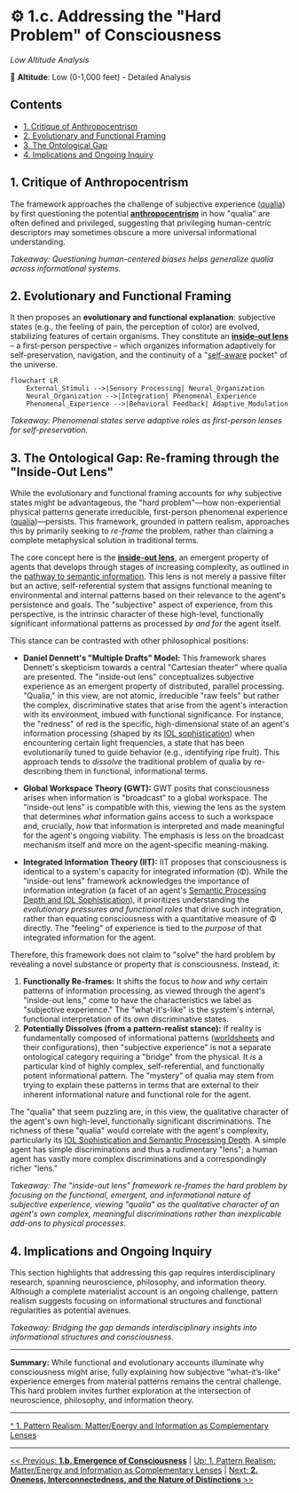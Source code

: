 # ⚙️ 1.c. Addressing the "Hard Problem" of Consciousness
*Low Altitude Analysis*

📍 **Altitude**: Low (0-1,000 feet) - Detailed Analysis

## Contents
- [1. Critique of Anthropocentrism](#1-critique-of-anthropocentrism)
- [2. Evolutionary and Functional Framing](#2-evolutionary-and-functional-framing)
- [3. The Ontological Gap](#3-the-ontological-gap)
- [4. Implications and Ongoing Inquiry](#4-implications-and-ongoing-inquiry)

## 1. Critique of Anthropocentrism
The framework approaches the challenge of subjective experience ([qualia](../glossary.md#qualia)) by first questioning the potential [**anthropocentrism**](../glossary.md#anthropocentrism) in how "qualia" are often defined and privileged, suggesting that privileging human-centric descriptors may sometimes obscure a more universal informational understanding.

*Takeaway: Questioning human-centered biases helps generalize qualia across informational systems.*

## 2. Evolutionary and Functional Framing
It then proposes an **evolutionary and functional explanation**: subjective states (e.g., the feeling of pain, the perception of color) are evolved, stabilizing features of certain organisms. They constitute an [**inside-out lens**](../glossary.md#inside-out-lens) – a first-person perspective – which organizes information adaptively for self-preservation, navigation, and the continuity of a "[self-aware](../glossary.md#self-awareness) pocket" of the universe.

```mermaid
flowchart LR
    External_Stimuli -->|Sensory Processing| Neural_Organization
    Neural_Organization -->|Integration| Phenomenal_Experience
    Phenomenal_Experience -->|Behavioral Feedback| Adaptive_Modulation
```

*Takeaway: Phenomenal states serve adaptive roles as first-person lenses for self-preservation.*

## 3. The Ontological Gap: Re-framing through the "Inside-Out Lens"

While the evolutionary and functional framing accounts for *why* subjective states might be advantageous, the "hard problem"—how non-experiential physical patterns generate irreducible, first-person phenomenal experience ([qualia](../glossary.md#qualia))—persists. This framework, grounded in pattern realism, approaches this by primarily seeking to *re-frame* the problem, rather than claiming a complete metaphysical solution in traditional terms.

The core concept here is the [**inside-out lens**](../glossary.md#inside-out-lens), an emergent property of agents that develops through stages of increasing complexity, as outlined in the [pathway to semantic information](1a-pathway-emergence.md). This lens is not merely a passive filter but an active, self-referential system that assigns functional meaning to environmental and internal patterns based on their relevance to the agent's persistence and goals. The "subjective" aspect of experience, from this perspective, is the intrinsic character of these high-level, functionally significant informational patterns as processed *by and for* the agent itself.

This stance can be contrasted with other philosophical positions:

-   **Daniel Dennett's "Multiple Drafts" Model:** This framework shares Dennett's skepticism towards a central "Cartesian theater" where qualia are presented. The "inside-out lens" conceptualizes subjective experience as an emergent property of distributed, parallel processing. "Qualia," in this view, are not atomic, irreducible "raw feels" but rather the complex, discriminative states that arise from the agent's interaction with its environment, imbued with functional significance. For instance, the "redness" of red is the specific, high-dimensional state of an agent's information processing (shaped by its [IOL sophistication](../03-agents-as-information-processors/3d-agent-complexity-assessment-protocol.md#2-inside-out-lens-sophistication-iol---0-25-points)) when encountering certain light frequencies, a state that has been evolutionarily tuned to guide behavior (e.g., identifying ripe fruit). This approach tends to *dissolve* the traditional problem of qualia by re-describing them in functional, informational terms.

-   **Global Workspace Theory (GWT):** GWT posits that consciousness arises when information is "broadcast" to a global workspace. The "inside-out lens" is compatible with this, viewing the lens as the system that determines *what* information gains access to such a workspace and, crucially, *how* that information is interpreted and made meaningful for the agent's ongoing viability. The emphasis is less on the broadcast mechanism itself and more on the agent-specific meaning-making.

-   **Integrated Information Theory (IIT):** IIT proposes that consciousness is identical to a system's capacity for integrated information (Φ). While the "inside-out lens" framework acknowledges the importance of information integration (a facet of an agent's [Semantic Processing Depth and IOL Sophistication](../03-agents-as-information-processors/3d-agent-complexity-assessment-protocol.md)), it prioritizes understanding the *evolutionary pressures and functional roles* that drive such integration, rather than equating consciousness with a quantitative measure of Φ directly. The "feeling" of experience is tied to the *purpose* of that integrated information for the agent.

Therefore, this framework does not claim to "solve" the hard problem by revealing a novel substance or property that *is* consciousness. Instead, it:
1.  **Functionally Re-frames:** It shifts the focus to *how* and *why* certain patterns of information processing, as viewed through the agent's "inside-out lens," come to have the characteristics we label as "subjective experience." The "what-it's-like" is the system's internal, functional interpretation of its own discriminative states.
2.  **Potentially Dissolves (from a pattern-realist stance):** If reality is fundamentally composed of informational patterns ([worldsheets](../glossary.md#worldsheet) and their configurations), then "subjective experience" is not a separate ontological category requiring a "bridge" from the physical. It *is* a particular kind of highly complex, self-referential, and functionally potent informational pattern. The "mystery" of qualia may stem from trying to explain these patterns in terms that are external to their inherent informational nature and functional role for the agent.

The "qualia" that seem puzzling are, in this view, the qualitative character of the agent's own high-level, functionally significant discriminations. The richness of these "qualia" would correlate with the agent's complexity, particularly its [IOL Sophistication and Semantic Processing Depth](../03-agents-as-information-processors/3d-agent-complexity-assessment-protocol.md). A simple agent has simple discriminations and thus a rudimentary "lens"; a human agent has vastly more complex discriminations and a correspondingly richer "lens."

*Takeaway: The "inside-out lens" framework re-frames the hard problem by focusing on the functional, emergent, and informational nature of subjective experience, viewing "qualia" as the qualitative character of an agent's own complex, meaningful discriminations rather than inexplicable add-ons to physical processes.*

## 4. Implications and Ongoing Inquiry
This section highlights that addressing this gap requires interdisciplinary research, spanning neuroscience, philosophy, and information theory. Although a complete materialist account is an ongoing challenge, pattern realism suggests focusing on informational structures and functional regularities as potential avenues.

*Takeaway: Bridging the gap demands interdisciplinary insights into informational structures and consciousness.*

---

**Summary:** While functional and evolutionary accounts illuminate why consciousness might arise, fully explaining how subjective “what-it’s-like” experience emerges from material patterns remains the central challenge. This hard problem invites further exploration at the intersection of neuroscience, philosophy, and information theory.

---

[^ 1. Pattern Realism: Matter/Energy and Information as Complementary Lenses](1-pattern-realism.md)

---
[<< Previous: **1.b. Emergence of Consciousness**](1b-emergence-of-consciousness.md) | [Up: 1. Pattern Realism: Matter/Energy and Information as Complementary Lenses](1-pattern-realism.md) | [Next: **2. Oneness, Interconnectedness, and the Nature of Distinctions** >>](../02-oneness-interconnectedness/2-oneness-interconnectedness.md)
